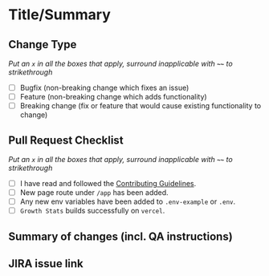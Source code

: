 # Title/Summary

## Change Type

_Put an `x` in all the boxes that apply, surround inapplicable with **`~~`** to strikethrough_

- [ ] Bugfix (non-breaking change which fixes an issue)
- [ ] Feature (non-breaking change which adds functionality)
- [ ] Breaking change (fix or feature that would cause existing functionality to change)

## Pull Request Checklist

_Put an `x` in all the boxes that apply, surround inapplicable with **`~~`** to strikethrough_

- [ ] I have read and followed the [Contributing Guidelines](https://github.com/AtharvaCM/digi-marketing/blob/develop/CONTRIBUTING.md).
- [ ] New page route under `/app` has been added.
- [ ] Any new env variables have been added to `.env-example` or `.env`.
- [ ] `Growth Stats` builds successfully on `vercel`.

## Summary of changes (incl. QA instructions)

## JIRA issue link
